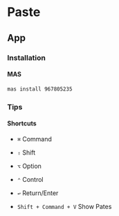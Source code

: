 # Paste

## App

### Installation

#### MAS

```sh
mas install 967805235
```

### Tips

#### Shortcuts

- `⌘` Command
- `⇧` Shift
- `⌥` Option
- `⌃` Control
- `↩︎` Return/Enter

- `Shift + Command + V` Show Pates
